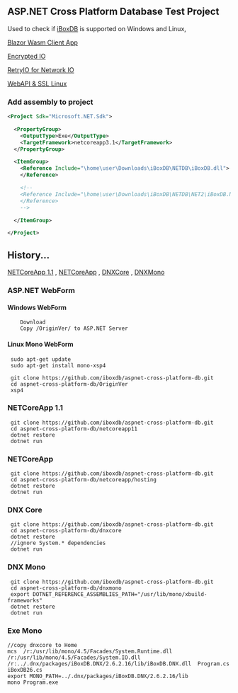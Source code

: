## ASP.NET Cross Platform Database Test Project

Used to check if [iBoxDB](http://www.iboxdb.com/) is supported on Windows and Linux,

[Blazor Wasm Client App](https://github.com/iboxdb/aspnet-cross-platform-db/blob/master/blazorwasm/IApp.cs)

[Encrypted IO](https://github.com/iboxdb/aspnet-cross-platform-db/blob/master/IO/EncryptDatabaseConfig.cs)

[RetryIO for Network IO](https://github.com/iboxdb/aspnet-cross-platform-db/blob/master/RetryIO/RetryStreamConfig.cs)

[WebAPI & SSL Linux](https://github.com/iboxdb/aspnet-cross-platform-db/tree/master/webapi)


### Add assembly to project
```xml
<Project Sdk="Microsoft.NET.Sdk">

  <PropertyGroup>
    <OutputType>Exe</OutputType>
    <TargetFramework>netcoreapp3.1</TargetFramework>
  </PropertyGroup>

  <ItemGroup>
    <Reference Include="\home\user\Downloads\iBoxDB\NETDB\iBoxDB.dll">
    </Reference> 

    <!--  
    <Reference Include="\home\user\Downloads\iBoxDB\NETDB\NET2\iBoxDB.NET2.dll">
    </Reference> 
    -->

  </ItemGroup>

</Project>
```




## History...

 [NETCoreApp 1.1](https://github.com/iboxdb/aspnet-cross-platform-db/tree/master/netcoreapp11) ,
 [NETCoreApp](https://github.com/iboxdb/aspnet-cross-platform-db/tree/master/netcoreapp/hosting) ,
 [DNXCore](https://github.com/iboxdb/aspnet-cross-platform-db/tree/master/dnxcore/project.json) ,
 [DNXMono](https://github.com/iboxdb/aspnet-cross-platform-db/tree/master/dnxmono/project.json)
 

### ASP.NET WebForm

#### Windows WebForm
```
    Download
    Copy /OriginVer/ to ASP.NET Server
```

#### Linux Mono WebForm

```
 sudo apt-get update
 sudo apt-get install mono-xsp4
 
 git clone https://github.com/iboxdb/aspnet-cross-platform-db.git 
 cd aspnet-cross-platform-db/OriginVer
 xsp4
```
 

### NETCoreApp 1.1

```
 git clone https://github.com/iboxdb/aspnet-cross-platform-db.git 
 cd aspnet-cross-platform-db/netcoreapp11
 dotnet restore 
 dotnet run
```

### NETCoreApp

```
 git clone https://github.com/iboxdb/aspnet-cross-platform-db.git 
 cd aspnet-cross-platform-db/netcoreapp/hosting
 dotnet restore 
 dotnet run
```

### DNX Core

```
 git clone https://github.com/iboxdb/aspnet-cross-platform-db.git 
 cd aspnet-cross-platform-db/dnxcore
 dotnet restore
 //ignore System.* dependencies
 dotnet run
```

### DNX Mono

```
 git clone https://github.com/iboxdb/aspnet-cross-platform-db.git 
 cd aspnet-cross-platform-db/dnxmono
 export DOTNET_REFERENCE_ASSEMBLIES_PATH="/usr/lib/mono/xbuild-frameworks"
 dotnet restore 
 dotnet run
```

### Exe Mono

```
//copy dnxcore to Home
mcs  /r:/usr/lib/mono/4.5/Facades/System.Runtime.dll /r:/usr/lib/mono/4.5/Facades/System.IO.dll /r:../.dnx/packages/iBoxDB.DNX/2.6.2.16/lib/iBoxDB.DNX.dll  Program.cs iBoxDB26.cs
export MONO_PATH=../.dnx/packages/iBoxDB.DNX/2.6.2.16/lib
mono Program.exe
```

  
